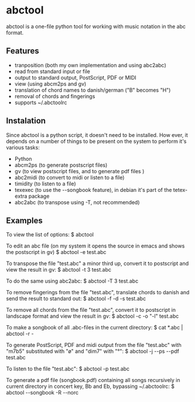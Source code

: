# abctool
abctool is a one-file python tool for working with music notation in the abc format.

## Features
* tranposition (both my own implementation and using abc2abc)
* read from standard input or file
* output to standard output, PostScript, PDF or MIDI
* view (using abcm2ps and gv)
* translation of chord names to danish/german ("B" becomes "H")
* removal of chords and fingerings
* supports ~/.abctoolrc

## Instalation
Since abctool is a python script, it doesn't need to be installed. How
ever, it depends on a number of things to be present on the system to
perform it's various tasks:

* Python
* abcm2ps (to generate postscript files)
* gv (to view postscript files, and to generate pdf files )
* abc2midi (to convert to midi or listen to a file)
* timidity (to listen to a file)
* texexec (to use the --songbook feature), in debian it's part of the
  tetex-extra package
* abc2abc (to transpose using -T, not recommended)

## Examples
To view the list of options:
$ abctool

To edit an abc file (on my system it opens the source in emacs and
shows the postscript in gv)
$ abctool -e test.abc

To transpose the file "test.abc" a minor third up, convert it to 
postscript and view the result in gv:
$ abctool -t 3 test.abc

To do the same using abc2abc:
$ abctool -T 3 test.abc

To remove fingerings from the file "test.abc", translate chords to
danish and send the result to standard out:
$ abctool -f -d -s test.abc

To remove all chords from the file "test.abc", convert it to
postscript in landscape format and view the result in gv:
$ abctool -c -o "-l" test.abc

To make a songbook of all .abc-files in the current directory:
$ cat *.abc | abctool -r -

To generate PostScript, PDF and midi output from the file
"test.abc" with "m7b5" substituted with "ø" and "dim7" with "°":
$ abctool -j --ps --pdf test.abc

To listen to the file "test.abc":
$ abctool -p test.abc

To generate a pdf file (songbook.pdf) containing all songs recursively
in current directory in concert key, Bb and Eb, bypassing ~/.abctoolrc:
$ abctool --songbook -R --norc


